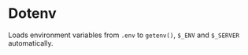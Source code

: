 # Dotenv
Loads environment variables from `.env` to `getenv()`, `$_ENV` and `$_SERVER` automatically.
